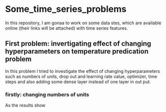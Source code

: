 # Some_time_series_problems
In this repository, I am gonaa to work on some data stes, which are available online (their links will be attached) with time series features.  
## First problem: invertigating effect of changing hyperparameters on temperature predication problem
In this problem I tried to investigate the effect of changing hyperparameters such as numbers of units, drop out and learning rate value, optimizer, time steps and also adding some dense layer instead of one layer in out put.
### firstly: changing numbers of units
As the results show


